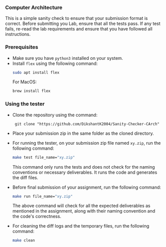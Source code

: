 ### Computer Architecture
This is a simple sanity check to ensure that your submission format is correct. Before submitting you Lab, ensure that all the tests pass. If any test fails, re-read the lab requirements and ensure that you have followed all instructions.
### Prerequisites
- Make sure you have `python3` installed on your system.
- Install `flex` using the following command:
  ```bash
  sudo apt install flex
  ```
  For MacOS:
  ```bash
  brew install flex
  ```
  
### Using the tester

- Clone the repository using the command:
  ```
   git clone "https://github.com/DikshantK2004/Sanity-Checker-CArch"
  ```
- Place your submission zip in the same folder as the cloned directory.
- For running the tester, on your submission zip file named `xy.zip`, run the following command:
  ```bash
  make test file_name="xy.zip"
  ```
  This command only runs the tests and does not check for the naming conventions or necessary deliverables. It runs the code and generates the diff files.

- Before final submission of your assignment, run the following command:
  ```bash
  make run file_name="xy.zip"
  ```
  The above command will check for all the expected deliverables as mentioned in the assignment, along with their naming convention and the code's correctness. 

- For cleaning the diff logs and the temporary files, run the following command:
  ```bash
  make clean
  ```
